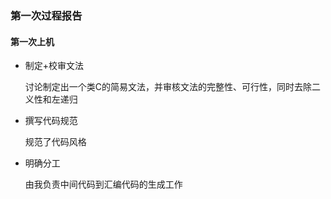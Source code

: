 ### 第一次过程报告

#### 第一次上机

- 制定+校审文法

  讨论制定出一个类C的简易文法，并审核文法的完整性、可行性，同时去除二义性和左递归

- 撰写代码规范

  规范了代码风格

- 明确分工

  由我负责中间代码到汇编代码的生成工作

